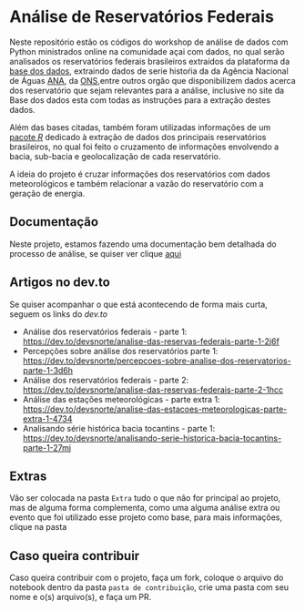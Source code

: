 # Análise de Reservatórios Federais

Neste repositório estão os códigos do workshop de análise de dados com Python ministrados online na comunidade açai com dados, no qual serão analisados os reservatórios federais brasileiros extraídos da plataforma da [base dos dados](https://basedosdados.org/), extraindo dados de serie histoŕia da da Agência Nacional de Águas [ANA](https://basedosdados.org/dataset/fc7e9d13-714d-42c1-8986-bd2a3108e208?table=31415e13-ba3d-4fe0-ba27-0242ee076f7f), da [ONS](https://basedosdados.org/dataset/fcb40f26-0d15-463f-b5fe-e69d5f0affe1?table=4349b3ff-0572-4719-b729-47cd69996338),entre outros orgão que disponibilizem dados acerca dos reservatório que sejam relevantes para a análise, inclusive no site da Base dos dados esta com todas as instruções para a extração destes dados.

Além das bases citadas, também foram utilizadas informações de um [pacote _R_](https://github.com/brunomioto/reservatoriosBR) dedicado à extração de dados dos principais reservatórios brasileiros, no qual foi feito o cruzamento de informações envolvendo a bacia, sub-bacia e geolocalização de cada reservatório.

A ideia do projeto é cruzar informações dos reservatórios com dados meteorológicos e também relacionar a vazão do reservatório com a geração de energia.



## Documentação

Neste projeto, estamos fazendo uma documentação bem detalhada do processo de análise, se quiser ver clique [aqui](https://flint-texture-e2f.notion.site/An-lise-de-recursos-h-dricos-6d430a9618054bc1b8cd6f213cad6e3c)


## Artigos no dev.to

Se quiser acompanhar o que está acontecendo de forma mais curta, seguem os links do _dev.to_

- Análise dos reservatórios federais - parte 1: https://dev.to/devsnorte/analise-das-reservas-federais-parte-1-2j6f
- Percepções sobre análise dos reservatórios parte 1: https://dev.to/devsnorte/percepcoes-sobre-analise-dos-reservatorios-parte-1-3d6h
- Análise dos reservatórios federais - parte 2: https://dev.to/devsnorte/analise-das-reservas-federais-parte-2-1hcc
- Análise das estações meteorológicas - parte extra 1: https://dev.to/devsnorte/analise-das-estacoes-meteorologicas-parte-extra-1-4734
- Analisando série histórica bacia tocantins - parte 1: https://dev.to/devsnorte/analisando-serie-historica-bacia-tocantins-parte-1-27mj

## Extras

Vão ser colocada na pasta `Extra` tudo o que não for principal ao projeto, mas de alguma forma complementa, como uma alguma análise extra ou evento que foi utilizado esse projeto como base, para mais informações, clique na pasta


## Caso queira contribuir

Caso queira contribuir com o projeto, faça um fork, coloque o arquivo do notebook dentro da pasta `pasta de contribuição`, crie uma pasta com seu nome e o(s) arquivo(s), e faça um PR.
